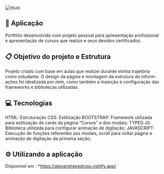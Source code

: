 <img src="https://i.ibb.co/GpCnz7V/titulo.png" alt="titulo">

## :link: Aplicação
Portfólio desenvolvido com projeto pessoal para apresentação profissional e apresentação de cursos que realizo e seus devidos certificados.

## :clipboard:	Objetivo do projeto e Estrutura
Projeto criado com base em aulas que realizei durante minha trajetória como estudante. O design da página e montagem da estrutura de inform-
ações foi idealizada por mim, como também a inserção e configuração das frameworks e bibliotecas utilizadas.

## :computer:	Tecnologias
HTML: Estruturação
CSS: Estilização
BOOTSTRAP: Framework utilizada para estilização de cards da página "Cursos" e dos modais;
TYPED.JS: Biblioteca utilizada para configurar animação de digitação;
JAVASCRIPT: Execução de funções referentes aos modais, scroll para voltar página e animação de digitação da primeira seção;
## ⚙️	Utilizando a aplicação

Disponível em : *https://alexandrepedroso.netlify.app/


